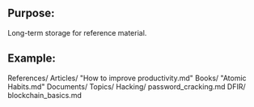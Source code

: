 
## Purpose: 
Long-term storage for reference material.

## Example:

References/
  Articles/
    "How to improve productivity.md"
  Books/
    "Atomic Habits.md"
  Documents/
  Topics/
    Hacking/
      password_cracking.md
    DFIR/
      blockchain_basics.md

